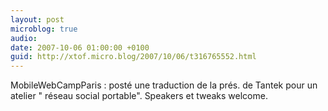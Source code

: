 ```yaml
---
layout: post
microblog: true
audio: 
date: 2007-10-06 01:00:00 +0100
guid: http://xtof.micro.blog/2007/10/06/t316765552.html
---
```

MobileWebCampParis : posté une traduction de la prés. de Tantek pour un atelier " réseau social portable". Speakers et tweaks welcome.
